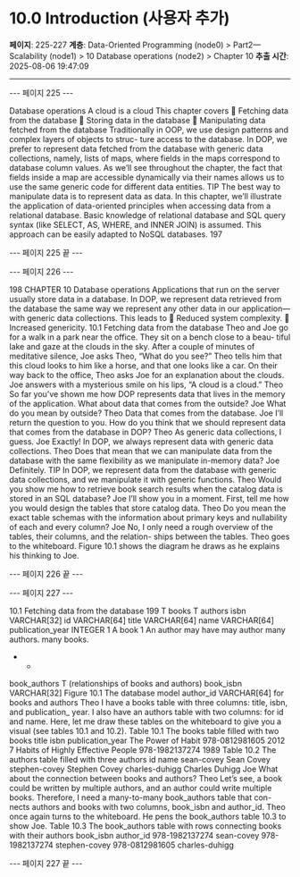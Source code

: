# 10.0 Introduction (사용자 추가)

**페이지**: 225-227
**계층**: Data-Oriented Programming (node0) > Part2—Scalability (node1) > 10 Database operations (node2) > Chapter 10
**추출 시간**: 2025-08-06 19:47:09

---


--- 페이지 225 ---

Database operations
A cloud is a cloud
This chapter covers
 Fetching data from the database
 Storing data in the database
 Manipulating data fetched from the database
Traditionally in OOP, we use design patterns and complex layers of objects to struc-
ture access to the database. In DOP, we prefer to represent data fetched from the
database with generic data collections, namely, lists of maps, where fields in the
maps correspond to database column values. As we’ll see throughout the chapter,
the fact that fields inside a map are accessible dynamically via their names allows us
to use the same generic code for different data entities.
TIP The best way to manipulate data is to represent data as data.
In this chapter, we’ll illustrate the application of data-oriented principles when
accessing data from a relational database. Basic knowledge of relational database
and SQL query syntax (like SELECT, AS, WHERE, and INNER JOIN) is assumed. This
approach can be easily adapted to NoSQL databases.
197

--- 페이지 225 끝 ---


--- 페이지 226 ---

198 CHAPTER 10 Database operations
Applications that run on the server usually store data in a database. In DOP, we
represent data retrieved from the database the same way we represent any other data
in our application—with generic data collections. This leads to
 Reduced system complexity.
 Increased genericity.
10.1 Fetching data from the database
Theo and Joe go for a walk in a park near the office. They sit on a bench close to a beau-
tiful lake and gaze at the clouds in the sky. After a couple of minutes of meditative
silence, Joe asks Theo, “What do you see?” Theo tells him that this cloud looks to him
like a horse, and that one looks like a car. On their way back to the office, Theo asks Joe
for an explanation about the clouds. Joe answers with a mysterious smile on his lips, “A
cloud is a cloud.”
Theo So far you’ve shown me how DOP represents data that lives in the memory of
the application. What about data that comes from the outside?
Joe What do you mean by outside?
Theo Data that comes from the database.
Joe I’ll return the question to you. How do you think that we should represent data
that comes from the database in DOP?
Theo As generic data collections, I guess.
Joe Exactly! In DOP, we always represent data with generic data collections.
Theo Does that mean that we can manipulate data from the database with the same
flexibility as we manipulate in-memory data?
Joe Definitely.
TIP In DOP, we represent data from the database with generic data collections, and
we manipulate it with generic functions.
Theo Would you show me how to retrieve book search results when the catalog data
is stored in an SQL database?
Joe I’ll show you in a moment. First, tell me how you would design the tables that
store catalog data.
Theo Do you mean the exact table schemas with the information about primary keys
and nullability of each and every column?
Joe No, I only need a rough overview of the tables, their columns, and the relation-
ships between the tables.
Theo goes to the whiteboard. Figure 10.1 shows the diagram he draws as he explains his
thinking to Joe.

--- 페이지 226 끝 ---


--- 페이지 227 ---

10.1 Fetching data from the database 199
T books
T authors
isbn VARCHAR[32]
id VARCHAR[64]
title VARCHAR[64]
name VARCHAR[64]
publication_year INTEGER
1
A book 1 An author
may have may author
many authors. many books.
* *
book_authors
T (relationships of books and authors)
book_isbn VARCHAR[32] Figure 10.1 The database model
author_id VARCHAR[64]
for books and authors
Theo I have a books table with three columns: title, isbn, and publication_
year. I also have an authors table with two columns: for id and name. Here,
let me draw these tables on the whiteboard to give you a visual (see tables 10.1
and 10.2).
Table 10.1 The books table filled with two books
title isbn publication_year
The Power of Habit 978-0812981605 2012
7 Habits of Highly Effective People 978-1982137274 1989
Table 10.2 The authors table filled with three authors
id name
sean-covey Sean Covey
stephen-covey Stephen Covey
charles-duhigg Charles Duhigg
Joe What about the connection between books and authors?
Theo Let’s see, a book could be written by multiple authors, and an author could write
multiple books. Therefore, I need a many-to-many book_authors table that con-
nects authors and books with two columns, book_isbn and author_id.
Theo once again turns to the whiteboard. He pens the book_authors table 10.3 to show Joe.
Table 10.3 The book_authors table with rows connecting books with their authors
book_isbn author_id
978-1982137274 sean-covey
978-1982137274 stephen-covey
978-0812981605 charles-duhigg

--- 페이지 227 끝 ---
